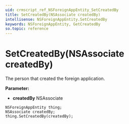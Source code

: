 ```yaml
---
uid: crmscript_ref_NSForeignAppEntity_SetCreatedBy
title: SetCreatedBy(NSAssociate createdBy)
intellisense: NSForeignAppEntity.SetCreatedBy
keywords: NSForeignAppEntity, GetCreatedBy
so.topic: reference
---
```


# SetCreatedBy(NSAssociate createdBy)

The person that created the foreign application.

**Parameter:** 
 - **createdBy** NSAssociate

```crmscript
NSForeignAppEntity thing;
NSAssociate createdBy;
thing.SetCreatedBy(createdBy);
```

